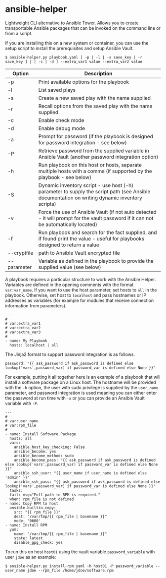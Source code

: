 # ansible-helper

Lightweight CLI alternative to Ansible Tower. Allows you to create transportable Ansible packages that can be invoked on the command line or from a script.

If you are installing this on a new system or container, you can use the setup script to install the prerequisites and setup Ansible Vault.

````
$ ansible-helper.py playbook.yaml [ -p | -l | -s save_key | -r save_key ] | [ -c | -d ] --extra_var1 value --extra_var2 value
````

Option | Description
------ | -----------
-p | Print available options for the playbook
-l | List saved plays
-s | Create a new saved play with the name supplied
-r | Recall options from the saved play with the name supplied
-c | Enable check mode
-d | Enable debug mode
-a | Prompt for password (if the playbook is designed for password integration - see below)
-P | Retrieve password from the supplied variable in Ansible Vault (another password integration option)
-h | Run playbook on this host or hosts, separate multiple hosts with a comma (if supported by the playbook - see below)
-S | Dynamic inventory script - use host (-h) parameter to supply the script path (see Ansible documentation on writing dynamic inventory scripts)
-v | Force the use of Ansible Vault (if not auto detected - it will prompt for the vault password if it can not be automatically located)
-f | Run playbook and search for the fact supplied, and if found print the value - useful for playbooks designed to return a value
--cryptfile | path to Ansible Vault encrypted file
--parameter | Variable as defined in the playbook to provide the supplied value (see below)

A playbook requires a particular structure to work with the Ansible Helper. Variables are defined in the opening comments with the format ````var:var_name````. If you want to use the host parameter, set hosts to ````all```` in the playbook. Otherwise, set host to ````localhost```` and pass hostnames or IP addresses as variables (for example for modules that receive connection information from parameters).

````
---
#
# var:extra_var1
# var:extra_var2
# var:extra_var3
#
- name: My Playbook
  hosts: localhost | all
````

The Jinja2 format to support password integration is as follows.

````
password: "{{ ask_password if ask_password is defined else lookup('vars',password_var) if password_var is defined else None }}"
````

For example, putting it all together here is an example of a playbook that will install a software package on a Linux host. The hostname will be provided with the ````-h```` option, the user with sudo privilege is supplied by the ````user_name```` parameter, and password integration is used meaning you can either enter the password at run time with ````-a```` or you can provide an Ansible Vault variable with ````-P````.

````
---
#
# var:user_name
# var:rpm_file
#
- name: Install Software Package
  hosts: all
  vars:
    ansible_host_key_checking: False
    ansible_become: yes
    ansible_become_method: sudo
    ansible_become_pass: "{{ ask_password if ask_password is defined else lookup('vars',password_var) if password_var is defined else None }}"
    ansible_ssh_user: "{{ user_name if user_name is defined else 'admin' }}"
    ansible_ssh_pass: "{{ ask_password if ask_password is defined else lookup('vars',password_var) if password_var is defined else None }}"
  tasks:
- fail: msg="Full path to RPM is required."
  when: rpm_file is not defined
- name: Copy RPM to host
  ansible.builtin.copy:
    src: "{{ rpm_file }}"
    dest: "/var/tmp/{{ rpm_file | basename }}"
    mode: '0600'
- name: Install RPM
  yum:
    name: "/var/tmp/{{ rpm_file | basename }}"
    state: latest
    disable_gpg_check: yes
````

To run this on host ````host01```` using the vault variable ````password_variable```` with user ````jdoe```` as an example:
````
$ ansible-helper.py install-rpm.yaml -h host01 -P password_variable --user_name jdoe --rpm_file /home/jdoe/software.rpm
````
